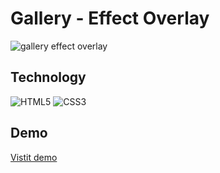 # Gallery - Effect Overlay

<img src="https://res.cloudinary.com/dgixckrvq/image/upload/v1655161859/Overlay/template_lcm9go.webp" alt="gallery effect overlay"/>

## Technology

<div>
  <img alt="HTML5" src="https://img.shields.io/badge/html5-%23E34F26.svg?style=for-the-badge&logo=html5&logoColor=white"/>
  <img alt="CSS3" src="https://img.shields.io/badge/css3-%231572B6.svg?style=for-the-badge&logo=css3&logoColor=white"/>
</div>

## Demo

<a href="https://gallery-effect-overlay.netlify.app/">Vistit demo</a>
